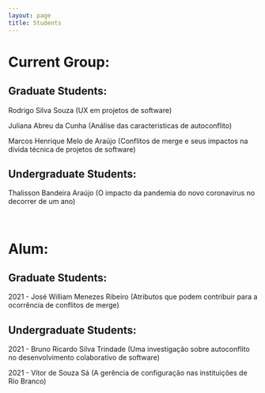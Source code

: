 ```yaml
---
layout: page
title: Students
---
```



<h1>Current Group:</h1>

<h2>Graduate Students:</h2>

<p>Rodrigo Silva Souza (UX em projetos de software)</p>

<p>Juliana Abreu da Cunha (Análise das caracteristicas de autoconflito)</p>

<p>Marcos Henrique Melo de Araújo (Conflitos de merge e seus impactos na dívida técnica de projetos de software)</p>

<h2>Undergraduate Students:</h2>

<p>Thalisson Bandeira Araújo (O impacto da pandemia do novo coronavírus no decorrer de um ano)</p>
<p><br></p>

<h1>Alum:</h1>

<h2>Graduate Students:</h2>

<p>2021 - José William Menezes Ribeiro (Atributos  que  podem  contribuir  para  a ocorrência de conflitos de merge)</p>

<h2>Undergraduate Students:</h2>

<p>2021 - Bruno Ricardo Silva Trindade (Uma investigação sobre autoconflito no desenvolvimento colaborativo de software)</p>

<p>2021 - Vítor de Souza Sá (A gerência de configuração nas instituições de Rio Branco)</p>